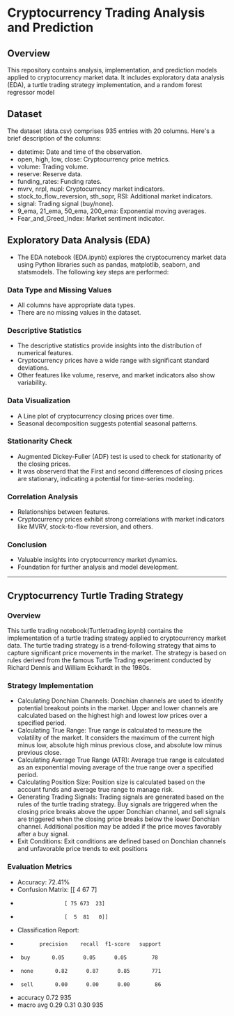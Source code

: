 # Cryptocurrency Trading Analysis and Prediction

## Overview
This repository contains analysis, implementation, and prediction models applied to cryptocurrency market data. It includes exploratory data analysis (EDA), a turtle trading strategy implementation, and a random forest regressor model

## Dataset
The dataset (data.csv) comprises 935 entries with 20 columns. Here's a brief description of the columns:
- datetime: Date and time of the observation.
- open, high, low, close: Cryptocurrency price metrics.
- volume: Trading volume.
- reserve: Reserve data.
- funding_rates: Funding rates.
- mvrv, nrpl, nupl: Cryptocurrency market indicators.
- stock_to_flow_reversion, sth_sopr, RSI: Additional market indicators.
- signal: Trading signal (buy/none).
- 9_ema, 21_ema, 50_ema, 200_ema: Exponential moving averages.
- Fear_and_Greed_Index: Market sentiment indicator.

## Exploratory Data Analysis (EDA)
- The EDA notebook (EDA.ipynb) explores the cryptocurrency market data using Python libraries such as pandas, matplotlib, seaborn, and statsmodels. The following key steps are performed:
### Data Type and Missing Values
- All columns have appropriate data types.
- There are no missing values in the dataset.
### Descriptive Statistics
- The descriptive statistics provide insights into the distribution of numerical features.
- Cryptocurrency prices have a wide range with significant standard deviations.
- Other features like volume, reserve, and market indicators also show variability.
### Data Visualization
- A Line plot of cryptocurrency closing prices over time.
- Seasonal decomposition suggests potential seasonal patterns.
### Stationarity Check
- Augmented Dickey-Fuller (ADF) test is used to check for stationarity of the closing prices.
- It was observerd that the First and second differences of closing prices are stationary, indicating a potential for time-series modeling.
### Correlation Analysis
- Relationships between features.
- Cryptocurrency prices exhibit strong correlations with market indicators like MVRV, stock-to-flow reversion, and others.
### Conclusion
- Valuable insights into cryptocurrency market dynamics.
- Foundation for further analysis and model development.

---

## Cryptocurrency Turtle Trading Strategy

### Overview
This turtle trading notebook(Turtletrading.ipynb) contains the implementation of a turtle trading strategy applied to cryptocurrency market data. The turtle trading strategy is a trend-following strategy that aims to capture significant price movements in the market. The strategy is based on rules derived from the famous Turtle Trading experiment conducted by Richard Dennis and William Eckhardt in the 1980s.

### Strategy Implementation
- Calculating Donchian Channels: Donchian channels are used to identify potential breakout points in the market. Upper and lower channels are calculated based on the highest high and lowest low prices over a specified period.
- Calculating True Range: True range is calculated to measure the volatility of the market. It considers the maximum of the current high minus low, absolute high minus previous close, and absolute low minus previous close.
- Calculating Average True Range (ATR): Average true range is calculated as an exponential moving average of the true range over a specified period.
- Calculating Position Size: Position size is calculated based on the account funds and average true range to manage risk.
- Generating Trading Signals: Trading signals are generated based on the rules of the turtle trading strategy. Buy signals are triggered when the closing price breaks above the upper Donchian channel, and sell signals are triggered when the closing price breaks below the lower Donchian channel. Additional position may be added if the price moves favorably after a buy signal.
- Exit Conditions: Exit conditions are defined based on Donchian channels and unfavorable price trends to exit positions

### Evaluation Metrics
- Accuracy: 72.41%
- Confusion Matrix: [[  4  67   7]
-                    [ 75 673  23]
-                    [  5  81   0]]
- Classification Report:
-            precision    recall  f1-score   support

-      buy       0.05      0.05      0.05        78
-      none       0.82      0.87      0.85       771
-      sell       0.00      0.00      0.00        86

-  accuracy                           0.72       935
- macro avg       0.29      0.31      0.30       935
